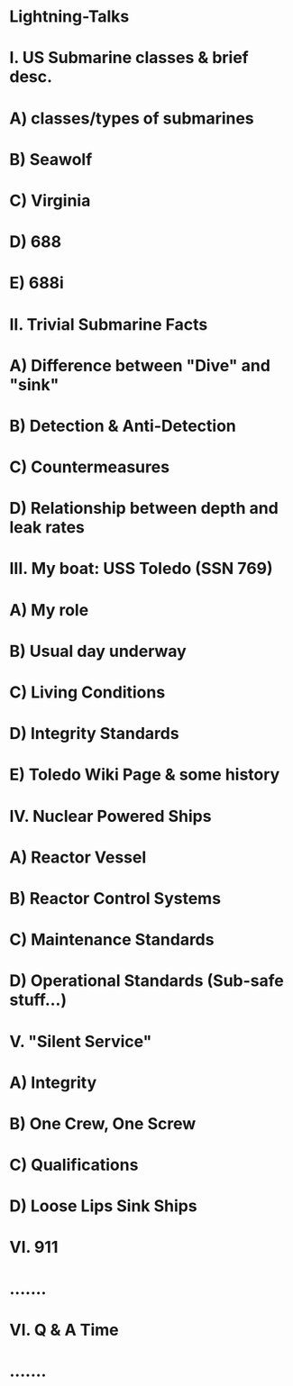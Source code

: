 # Lightning-Talks

# I. US Submarine classes & brief desc.
#   A) classes/types of submarines
#   B) Seawolf
#   C) Virginia
#   D) 688
#   E) 688i
#
# II. Trivial Submarine Facts
#   A) Difference between "Dive" and "sink"
#   B) Detection & Anti-Detection
#   C) Countermeasures
#   D) Relationship between depth and leak rates
#
# III. My boat: USS Toledo (SSN 769)
#   A) My role
#   B) Usual day underway
#   C) Living Conditions
#   D) Integrity Standards
#   E) Toledo Wiki Page & some history
#
# IV. Nuclear Powered Ships
#   A) Reactor Vessel
#   B) Reactor Control Systems
#   C) Maintenance Standards
#   D) Operational Standards (Sub-safe stuff...)
#
# V. "Silent Service"
#   A) Integrity
#   B) One Crew, One Screw
#   C) Qualifications
#   D) Loose Lips Sink Ships
#
# VI. 911
# .......
#
#
# VI. Q & A Time
#   .......
